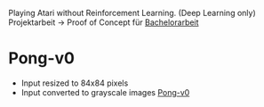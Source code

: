 Playing Atari without Reinforcement Learning. (Deep Learning only) <br>
Projektarbeit -> Proof of Concept für [Bachelorarbeit](https://github.com/CKeibel/Deep_Reinforcement_Learning)

# Pong-v0
* Input resized to 84x84 pixels
* Input converted to grayscale images
[Pong-v0](https://github.com/CKeibel/Playing-Atari-Deep-Learning-only/blob/main/Pong-v0.gif)
